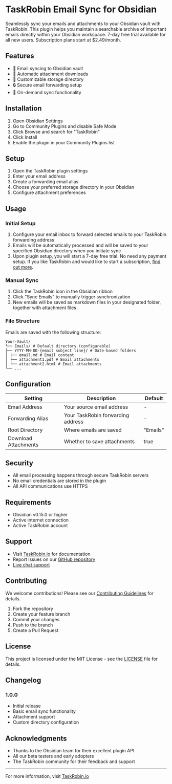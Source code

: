 # TaskRobin Email Sync for Obsidian

Seamlessly sync your emails and attachments to your Obsidian vault with TaskRobin. This plugin helps you maintain a searchable archive of important emails directly within your Obsidian workspace. 7-day free trial available for all new users. Subscription plans start at $2.49/month.

## Features

-   📧 Email syncing to Obsidian vault
-   📎 Automatic attachment downloads
-   📁 Customizable storage directory
-   🔒 Secure email forwarding setup
-   🔄 On-demand sync functionality

## Installation

1. Open Obsidian Settings
2. Go to Community Plugins and disable Safe Mode
3. Click Browse and search for "TaskRobin"
4. Click Install
5. Enable the plugin in your Community Plugins list

## Setup

1. Open the TaskRobin plugin settings
2. Enter your email address
3. Create a forwarding email alias
4. Choose your preferred storage directory in your Obsidian
5. Configure attachment preferences

## Usage

### Initial Setup

1. Configure your email inbox to forward selected emails to your TaskRobin forwarding address
2. Emails will be automatically processed and will be saved to your specified Obsidian directory when you initiate sync
3. Upon plugin setup, you will start a 7-day free trial. No need any payment setup. If you like TaskRobin and would like to start a subscription, [find out more](http://app.taskrobin.io/pricing).

### Manual Sync

1. Click the TaskRobin icon in the Obsidian ribbon
2. Click "Sync Emails" to manually trigger synchronization
3. New emails will be saved as markdown files in your designated folder, together with attachment files

### File Structure

Emails are saved with the following structure:

```
Your-Vault/
└── Emails/ # Default directory (configurable)
├── YYYY-MM-DD-{email subject line}/ # Date-based folders
│ ├── email.md # Email content
│ ├── attachment1.pdf # Email attachments
│ └── attachment2.html # Email attachments
└── ...
```

## Configuration

| Setting              | Description                       | Default  |
| -------------------- | --------------------------------- | -------- |
| Email Address        | Your source email address         | -        |
| Forwarding Alias     | Your TaskRobin forwarding address | -        |
| Root Directory       | Where emails are saved            | "Emails" |
| Download Attachments | Whether to save attachments       | true     |

## Security

-   All email processing happens through secure TaskRobin servers
-   No email credentials are stored in the plugin
-   All API communications use HTTPS

## Requirements

-   Obsidian v0.15.0 or higher
-   Active internet connection
-   Active TaskRobin account

## Support

-   Visit [TaskRobin.io](https://www.taskrobin.io) for documentation
-   Report issues on our [GitHub repository](https://github.com/username/taskrobin-obsidian)
-   [Live chat support](https://app.taskrobin.io)

## Contributing

We welcome contributions! Please see our [Contributing Guidelines](CONTRIBUTING.md) for details.

1. Fork the repository
2. Create your feature branch
3. Commit your changes
4. Push to the branch
5. Create a Pull Request

## License

This project is licensed under the MIT License - see the [LICENSE](LICENSE) file for details.

## Changelog

### 1.0.0

-   Initial release
-   Basic email sync functionality
-   Attachment support
-   Custom directory configuration

## Acknowledgments

-   Thanks to the Obsidian team for their excellent plugin API
-   All our beta testers and early adopters
-   The TaskRobin community for their feedback and support

---

For more information, visit [TaskRobin.io](https://www.taskrobin.io)
